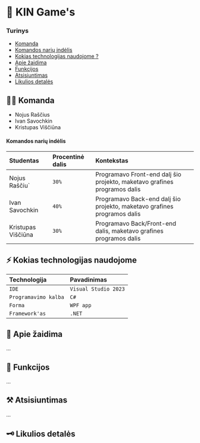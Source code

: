 # 👾 KIN Game's

### Turinys

- [Komanda](https://github.com/NoahIT/Zaidimas_praktika#-komanda)
- [Komandos narių indėlis](https://github.com/NoahIT/Zaidimas_praktika#komandos-nari%C5%B3-ind%C4%97lis)
- [Kokias technologijas naudojome ?](https://github.com/NoahIT/Zaidimas_praktika#%EF%B8%8F-kokias-technologijas-naudojome)
- [Apie žaidima](https://github.com/NoahIT/Zaidimas_praktika#-apie-%C5%BEaidima)
- [Funkcijos](https://github.com/NoahIT/Zaidimas_praktika#-funkcijos)
- [Atsisiuntimas](https://github.com/NoahIT/Zaidimas_praktika#-atsisiuntimas)
- [Likulios detalės](https://github.com/NoahIT/Zaidimas_praktika#-likulios-detal%C4%97s)

## 👩‍💻 Komanda

 - Nojus Raščius
 - Ivan Savochkin
 - Kristupas Viščiūna

####  Komandos narių indėlis

| Studentas | Procentinė dalis | Kontekstas |
| :- | :- | :- |
| Nojus Raščiu` | `30%` | Programavo Front-end dalį šio projekto, maketavo grafines programos dalis |
| Ivan Savochkin | `40%` | Programavo Back-end dalį šio projekto, maketavo grafines programos dalis |
| Kristupas Viščiūna | `30%` | Programavo Back/Front-end dalis, maketavo grafines programos dalis |

## ⚡️ Kokias technologijas naudojome

| Technologija | Pavadinimas     |
| :-------- | :------- |
| `IDE` | `Visual Studio 2023` |
| `Programavimo kalba` | `C#` |
| `Forma` | `WPF app` |
| `Framework'as` | `.NET` |

## 🔦 Apie žaidima

...

## 🧩 Funkcijos

...

## ⚒ Atsisiuntimas

...

## 🗝 Likulios detalės

